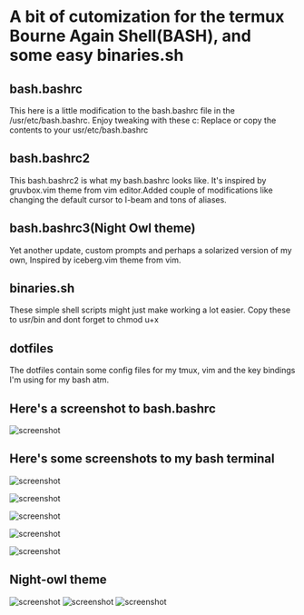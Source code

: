 # A bit of cutomization for the termux Bourne Again Shell(BASH), and some easy binaries.sh

## bash.bashrc
This here is a little modification to the bash.bashrc file in the /usr/etc/bash.bashrc. Enjoy tweaking with these c:
Replace or copy the contents to your usr/etc/bash.bashrc 

## bash.bashrc2
This bash.bashrc2 is what my bash.bashrc looks like. It's inspired by gruvbox.vim theme from vim editor.Added couple of modifications like changing the default cursor to I-beam and tons of aliases. 

## bash.bashrc3(Night Owl theme)
Yet another update, custom prompts and perhaps a solarized version of my own, Inspired by iceberg.vim theme from vim.

## binaries.sh
These simple shell scripts might just make working a lot easier.
Copy these to usr/bin and dont forget to chmod u+x

## dotfiles
The dotfiles contain some config files for my tmux, vim and the key bindings I'm using for my bash atm. 

  ## Here's a screenshot to bash.bashrc

   ![screenshot](Screenshot_2020-01-24-16-51-52.png)

  ## Here's some screenshots to my bash terminal
   ![screenshot](1.png)

   ![screenshot](2.png)

   ![screenshot](3.png)

   ![screenshot](4.png)

   ![screenshot](5.png)

  ## Night-owl theme

   ![screenshot](10.png)
   ![screenshot](11.png)
   ![screenshot](12.png)
